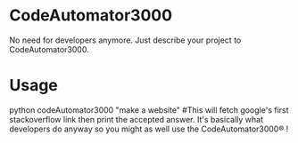CodeAutomator3000
=================

No need for developers anymore. Just describe your project to CodeAutomator3000. 

Usage
=====
python codeAutomator3000 "make a website"
#This will fetch google's first stackoverflow link then print the accepted answer. It's basically what developers do anyway so you might as well use the CodeAutomator3000® !
